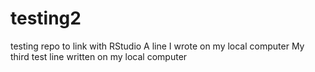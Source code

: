 # testing2
testing repo to link with RStudio
A line I wrote on my local computer
My third test line written on my local computer
